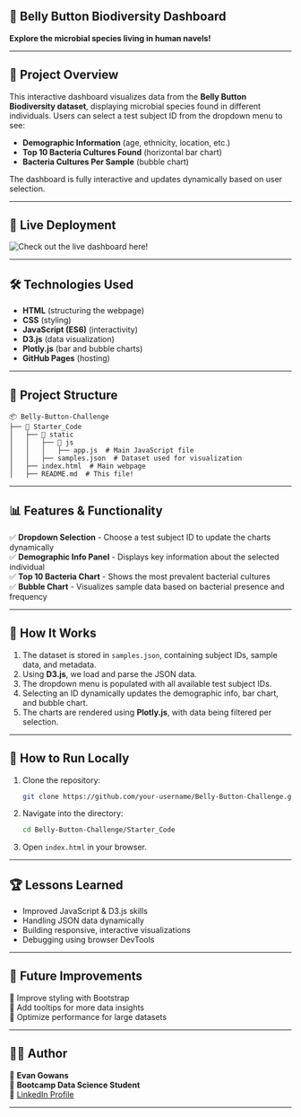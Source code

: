 ## 🦠 Belly Button Biodiversity Dashboard
**Explore the microbial species living in human navels!**

---

## 📌 Project Overview
This interactive dashboard visualizes data from the **Belly Button Biodiversity dataset**, displaying microbial species found in different individuals. Users can select a test subject ID from the dropdown menu to see:

- **Demographic Information** (age, ethnicity, location, etc.)
- **Top 10 Bacteria Cultures Found** (horizontal bar chart)
- **Bacteria Cultures Per Sample** (bubble chart)

The dashboard is fully interactive and updates dynamically based on user selection.

---

## 🚀 Live Deployment
![Check out the live dashboard here!](https://github.com/user-attachments/assets/1366d79d-ef63-40b8-8729-83e7d07a8204)

---

## 🛠️ Technologies Used
- **HTML** (structuring the webpage)
- **CSS** (styling)
- **JavaScript (ES6)** (interactivity)
- **D3.js** (data visualization)
- **Plotly.js** (bar and bubble charts)
- **GitHub Pages** (hosting)

---

## 📂 Project Structure
```
📦 Belly-Button-Challenge
├── 📂 Starter_Code
│   ├── 📂 static
│   │   ├── 📂 js
│   │   │   ├── app.js  # Main JavaScript file
│   │   ├── samples.json  # Dataset used for visualization
│   ├── index.html  # Main webpage
│   ├── README.md  # This file!
```

---

## 📊 Features & Functionality
✅ **Dropdown Selection** - Choose a test subject ID to update the charts dynamically  
✅ **Demographic Info Panel** - Displays key information about the selected individual  
✅ **Top 10 Bacteria Chart** - Shows the most prevalent bacterial cultures  
✅ **Bubble Chart** - Visualizes sample data based on bacterial presence and frequency  

---

## 📜 How It Works
1. The dataset is stored in `samples.json`, containing subject IDs, sample data, and metadata.
2. Using **D3.js**, we load and parse the JSON data.
3. The dropdown menu is populated with all available test subject IDs.
4. Selecting an ID dynamically updates the demographic info, bar chart, and bubble chart.
5. The charts are rendered using **Plotly.js**, with data being filtered per selection.

---

## 🔧 How to Run Locally
1. Clone the repository:
   ```bash
   git clone https://github.com/your-username/Belly-Button-Challenge.git
   ```
2. Navigate into the directory:
   ```bash
   cd Belly-Button-Challenge/Starter_Code
   ```
3. Open `index.html` in your browser.

---

## 🏆 Lessons Learned
- Improved JavaScript & D3.js skills
- Handling JSON data dynamically
- Building responsive, interactive visualizations
- Debugging using browser DevTools

---

## 📌 Future Improvements
🔹 Improve styling with Bootstrap  
🔹 Add tooltips for more data insights  
🔹 Optimize performance for large datasets  

---

## 👨‍💻 Author
👤 **Evan Gowans**  
📍 **Bootcamp Data Science Student**    
🔗 [LinkedIn Profile](https://www.linkedin.com/in/evan-gowans/?originalSubdomain=ca)  

---
